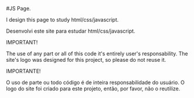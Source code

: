﻿#JS Page.

I design this page to study html/css/javascript.

Desenvolvi este site para estudar html/css/javascript.

IMPORTANT!

The use of any part or all of this code it's entirely user's responsability.
The site's logo was designed for this project, so please do not reuse it.

IMPORTANTE!

O uso de parte ou todo código é de inteira responsabilidade do usuário.
O logo do site foi criado para este projeto, então, por favor, não o reutilize.

